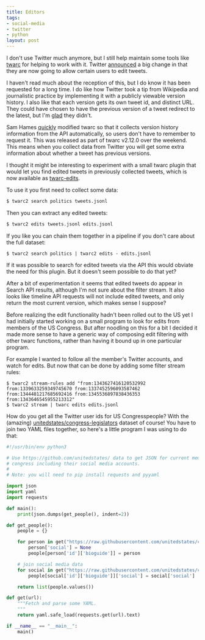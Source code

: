 ```yaml
---
title: Editors
tags:
- social-media
- twitter
- python
layout: post
---
```


I don't use Twitter much anymore, but I still help maintain some tools like [twarc](https://github.com/docnow/twarc) for helping to work with it. Twitter [announced](https://blog.twitter.com/en_us/topics/product/2022/twitter-new-edit-tweet-feature-only-test) a big change in that they are now going to allow certain users to edit tweets.

I haven't read much about the reception of this, but I do know it has been requested for a long time. I do like how Twitter took a tip from Wikipedia and journalistic practice by implementing it with a publicly viewable version history. I also like that each version gets its own tweet id, and distinct URL. They could have chosen to have the previous version of a tweet redirect to the latest, but I'm [glad](https://www.w3.org/Provider/Style/URI.html) they didn't.

Sam Hames [quickly](https://github.com/DocNow/twarc/pull/657) modified twarc so that it collects version history information from the API automatically, so users don't have to remember to request it. This was released as part of twarc v2.12.0 over the weekend. This means when you collect data from Twitter you will get some extra information about whether a tweet has previous versions. 

I thought it might be interesting to experiment with a small twarc plugin that would let you find edited tweets in previously collected tweets, which is now available as [twarc-edits](https://github.com/docnow/twarc-edits). 

To use it you first need to collect some data:

```sh
$ twarc2 search politics tweets.jsonl
```

Then you can extract any edited tweets:

```sh
$ twarc2 edits tweets.jsonl edits.jsonl
```

If you like you can chain them together in a pipeline if you don't care about the full dataset:

```
$ twarc2 search politics | twarc2 edits - edits.jsonl
```

If it was possible to search for edited tweets via the API this would obviate the need for this plugin. But it doesn't seem possible to do that yet?

After a bit of experimentation it seems that edited tweets do appear in Search API results, although I'm not sure about the filter stream. It also looks like timeline API requests will not include edited tweets, and only return the most current version, which makes sense I suppose?

Before realizing the edit functionality hadn't been rolled out to the US yet I had initially started working on a small program to look for edits from members of the US Congress. But after noodling on this for a bit I decided it made more sense to have a generic way of composing edit filtering with other twarc functions, rather than having it bound up in one particular program.

For example I wanted to follow all the member's Twitter accounts, and watch for edits. But now that can be done by adding some filter stream rules:

```
$ twarc2 stream-rules add "from:1343627416120532992 from:1339633259349745670 from:1337452596093587462 from:1344481217685692416 from:1345536897838436353 from:1343646545955213312"
$ twarc2 stream | twarc edits edits.jsonl
```

How do you get all the Twitter user ids for US Congresspeople? With the (amazing) [unitedstates/congress-legislators](https://github.com/unitedstates/congress-legislators) dataset of course! You have to join two YAML files together, so here's a little program I was using to do that:

```python
#!/usr/bin/env python3

# Use https://github.com/unitedstates/ data to get JSON for current members of
# congress including their social media accounts.
#
# Note: you will need to pip install requests and pyyaml

import json
import yaml
import requests

def main():
    print(json.dumps(get_people(), indent=2))

def get_people():
    people = {}

    for person in get("https://raw.githubusercontent.com/unitedstates/congress-legislators/main/legislators-current.yaml"):
        person['social'] = None
        people[person['id']['bioguide']] = person

    # join social media data
    for social in get("https://raw.githubusercontent.com/unitedstates/congress-legislators/main/legislators-social-media.yaml"):
        people[social['id']['bioguide']]['social'] = social['social']

    return list(people.values())

def get(url):
    """Fetch and parse some YAML.
    """
    return yaml.safe_load(requests.get(url).text)

if __name__ == "__main__":
    main()
```
